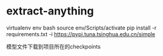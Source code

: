 # extract-anything

virtualenv env
bash
source env/Scripts/activate
pip install -r requirements.txt -i https://pypi.tuna.tsinghua.edu.cn/simple



模型文件下载到项目所在的checkpoints
